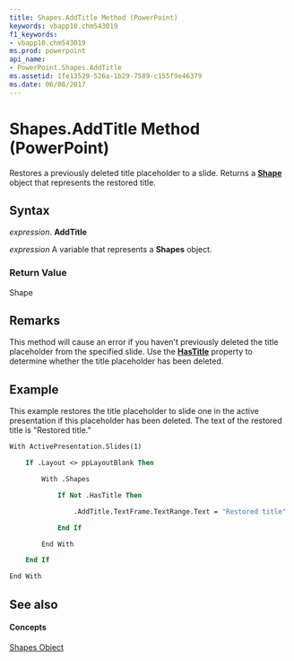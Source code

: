 ```yaml
---
title: Shapes.AddTitle Method (PowerPoint)
keywords: vbapp10.chm543019
f1_keywords:
- vbapp10.chm543019
ms.prod: powerpoint
api_name:
- PowerPoint.Shapes.AddTitle
ms.assetid: 1fe13529-526a-1b29-7589-c155f9e46379
ms.date: 06/08/2017
---
```



# Shapes.AddTitle Method (PowerPoint)

Restores a previously deleted title placeholder to a slide. Returns a  **[Shape](PowerPoint.Shape.md)** object that represents the restored title.


## Syntax

 _expression_. **AddTitle**

 _expression_ A variable that represents a **Shapes** object.


### Return Value

Shape


## Remarks

This method will cause an error if you haven't previously deleted the title placeholder from the specified slide. Use the  **[HasTitle](PowerPoint.Shapes.HasTitle.md)** property to determine whether the title placeholder has been deleted.


## Example

This example restores the title placeholder to slide one in the active presentation if this placeholder has been deleted. The text of the restored title is "Restored title."


```vb
With ActivePresentation.Slides(1)

    If .Layout <> ppLayoutBlank Then

        With .Shapes

            If Not .HasTitle Then

                .AddTitle.TextFrame.TextRange.Text = "Restored title"

            End If

        End With

    End If

End With
```


## See also


#### Concepts


[Shapes Object](PowerPoint.Shapes.md)

